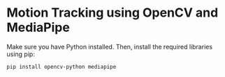 # Motion Tracking using OpenCV and MediaPipe

Make sure you have Python installed. Then, install the required libraries using pip:
```bash
pip install opencv-python mediapipe
